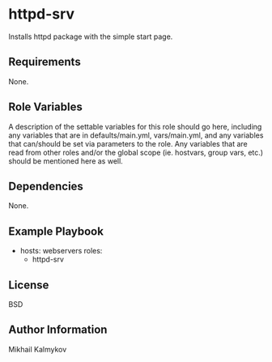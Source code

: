 httpd-srv
=========

Installs httpd package with the simple start page.

Requirements
------------

None.

Role Variables
--------------

A description of the settable variables for this role should go here, including any variables that are in defaults/main.yml, vars/main.yml, and any variables that can/should be set via parameters to the role. Any variables that are read from other roles and/or the global scope (ie. hostvars, group vars, etc.) should be mentioned here as well.

Dependencies
------------

None.

Example Playbook
----------------

- hosts: webservers
  roles:
    - httpd-srv

License
-------

BSD

Author Information
------------------

Mikhail Kalmykov
